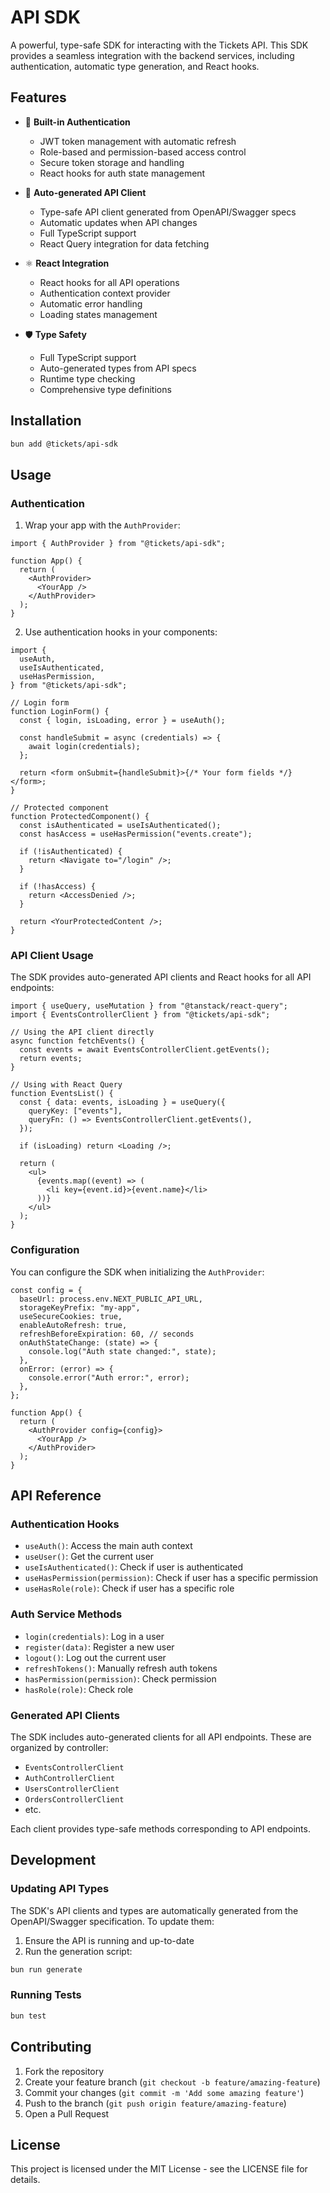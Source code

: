# API SDK

A powerful, type-safe SDK for interacting with the Tickets API. This SDK provides a seamless integration with the backend services, including authentication, automatic type generation, and React hooks.

## Features

- 🔐 **Built-in Authentication**

  - JWT token management with automatic refresh
  - Role-based and permission-based access control
  - Secure token storage and handling
  - React hooks for auth state management

- 🔄 **Auto-generated API Client**

  - Type-safe API client generated from OpenAPI/Swagger specs
  - Automatic updates when API changes
  - Full TypeScript support
  - React Query integration for data fetching

- ⚛️ **React Integration**

  - React hooks for all API operations
  - Authentication context provider
  - Automatic error handling
  - Loading states management

- 🛡️ **Type Safety**
  - Full TypeScript support
  - Auto-generated types from API specs
  - Runtime type checking
  - Comprehensive type definitions

## Installation

```bash
bun add @tickets/api-sdk
```

## Usage

### Authentication

1. Wrap your app with the `AuthProvider`:

```tsx
import { AuthProvider } from "@tickets/api-sdk";

function App() {
  return (
    <AuthProvider>
      <YourApp />
    </AuthProvider>
  );
}
```

2. Use authentication hooks in your components:

```tsx
import {
  useAuth,
  useIsAuthenticated,
  useHasPermission,
} from "@tickets/api-sdk";

// Login form
function LoginForm() {
  const { login, isLoading, error } = useAuth();

  const handleSubmit = async (credentials) => {
    await login(credentials);
  };

  return <form onSubmit={handleSubmit}>{/* Your form fields */}</form>;
}

// Protected component
function ProtectedComponent() {
  const isAuthenticated = useIsAuthenticated();
  const hasAccess = useHasPermission("events.create");

  if (!isAuthenticated) {
    return <Navigate to="/login" />;
  }

  if (!hasAccess) {
    return <AccessDenied />;
  }

  return <YourProtectedContent />;
}
```

### API Client Usage

The SDK provides auto-generated API clients and React hooks for all API endpoints:

```tsx
import { useQuery, useMutation } from "@tanstack/react-query";
import { EventsControllerClient } from "@tickets/api-sdk";

// Using the API client directly
async function fetchEvents() {
  const events = await EventsControllerClient.getEvents();
  return events;
}

// Using with React Query
function EventsList() {
  const { data: events, isLoading } = useQuery({
    queryKey: ["events"],
    queryFn: () => EventsControllerClient.getEvents(),
  });

  if (isLoading) return <Loading />;

  return (
    <ul>
      {events.map((event) => (
        <li key={event.id}>{event.name}</li>
      ))}
    </ul>
  );
}
```

### Configuration

You can configure the SDK when initializing the `AuthProvider`:

```tsx
const config = {
  baseUrl: process.env.NEXT_PUBLIC_API_URL,
  storageKeyPrefix: "my-app",
  useSecureCookies: true,
  enableAutoRefresh: true,
  refreshBeforeExpiration: 60, // seconds
  onAuthStateChange: (state) => {
    console.log("Auth state changed:", state);
  },
  onError: (error) => {
    console.error("Auth error:", error);
  },
};

function App() {
  return (
    <AuthProvider config={config}>
      <YourApp />
    </AuthProvider>
  );
}
```

## API Reference

### Authentication Hooks

- `useAuth()`: Access the main auth context
- `useUser()`: Get the current user
- `useIsAuthenticated()`: Check if user is authenticated
- `useHasPermission(permission)`: Check if user has a specific permission
- `useHasRole(role)`: Check if user has a specific role

### Auth Service Methods

- `login(credentials)`: Log in a user
- `register(data)`: Register a new user
- `logout()`: Log out the current user
- `refreshTokens()`: Manually refresh auth tokens
- `hasPermission(permission)`: Check permission
- `hasRole(role)`: Check role

### Generated API Clients

The SDK includes auto-generated clients for all API endpoints. These are organized by controller:

- `EventsControllerClient`
- `AuthControllerClient`
- `UsersControllerClient`
- `OrdersControllerClient`
- etc.

Each client provides type-safe methods corresponding to API endpoints.

## Development

### Updating API Types

The SDK's API clients and types are automatically generated from the OpenAPI/Swagger specification. To update them:

1. Ensure the API is running and up-to-date
2. Run the generation script:

```bash
bun run generate
```

### Running Tests

```bash
bun test
```

## Contributing

1. Fork the repository
2. Create your feature branch (`git checkout -b feature/amazing-feature`)
3. Commit your changes (`git commit -m 'Add some amazing feature'`)
4. Push to the branch (`git push origin feature/amazing-feature`)
5. Open a Pull Request

## License

This project is licensed under the MIT License - see the LICENSE file for details.
